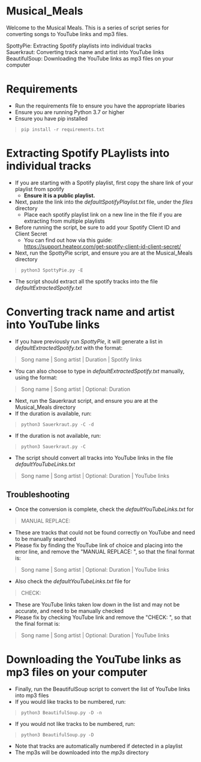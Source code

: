 # Musical_Meals

Welcome to the Musical Meals. This is a series of script series for converting songs to YouTube links and mp3 files.

SpottyPie: Extracting Spotify playlists into individual tracks <br>
Sauerkraut: Converting track name and artist into YouTube links <br>
BeautifulSoup: Downloading the YouTube links as mp3 files on your computer <br>

# Requirements
- Run the requirements file to ensure you have the appropriate libaries 
- Ensure you are running Python 3.7 or higher 
- Ensure you have pip installed
>`pip install -r requirements.txt`

# Extracting Spotify PLaylists into individual tracks

- If you are starting with a Spotify playlist, first copy the share link of your playlist from spotify
    - **Ensure it is a public playlist.**
- Next, paste the link into the _defaultSpotifyPlaylist.txt_ file, under the _files_ directory
    - Place each spotify playlist link on a new line in the file if you are extracting from multiple playlists
- Before running the script, be sure to add your Spotify Client ID and Client Secret
    - You can find out how via this guide: https://support.heateor.com/get-spotify-client-id-client-secret/
- Next, run the SpottyPie script, and ensure you are at the Musical_Meals directory 
>`python3 SpottyPie.py -E`
- The script should extract all the spotify tracks into the file _defaultExtractedSpotify.txt_

# Converting track name and artist into YouTube links

- If you have previously run _SpottyPie_, it will generate a list in _defaultExtractedSpotify.txt_ with the format: <br>
>Song name | Song artist | Duration | Spotify links
- You can also choose to type in _defaultExtractedSpotify.txt_ manually, using the format: <br>
>Song name | Song artist | Optional: Duration 
- Next, run the Sauerkraut script, and ensure you are at the Musical_Meals directory
- If the duration is available, run: <br>
>`python3 Sauerkraut.py -C -d` <br>
- If the duration is not available, run: <br>
>`python3 Sauerkraut.py -C` <br>
- The script should convert all tracks into YouTube links in the file _defaultYouTubeLinks.txt_
>Song name | Song artist | Optional: Duration | YouTube links

## Troubleshooting
- Once the conversion is complete, check the _defaultYouTubeLinks.txt_ for <br>
> MANUAL REPLACE: <br>
- These are tracks that could not be found correctly on YouTube and need to be manually searched
- Please fix by finding the YouTube link of choice and placing into the error line, and remove the "MANUAL REPLACE: ", so that the final format is:
>Song name | Song artist | Optional: Duration | YouTube links
- Also check the _defaultYouTubeLinks.txt_ file for <br>
> CHECK: <br>
- These are YouTube links taken low down in the list and may not be accurate, and need to be manually checked
- Please fix by checking YouTube link and remove the "CHECK: ", so that the final format is:
>Song name | Song artist | Optional: Duration | YouTube links

# Downloading the YouTube links as mp3 files on your computer 

- Finally, run the BeautifulSoup script to convert the list of YouTube links into mp3 files
- If you would like tracks to be numbered, run: <br>
>`python3 BeautifulSoup.py -D -n` <br>
- If you would not like tracks to be numbered, run: <br>
>`python3 BeautifulSoup.py -D` <br>
- Note that tracks are automatically numbered if detected in a playlist
- The mp3s will be downloaded into the _mp3s_ directory

